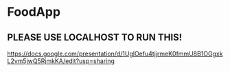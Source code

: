 # FoodApp
## PLEASE USE LOCALHOST TO RUN THIS!
https://docs.google.com/presentation/d/1UglOefu4tjjrmeK0fmmU8B1OGgxkL2vm5jwQ5RjmkKA/edit?usp=sharing
